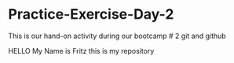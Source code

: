 # Practice-Exercise-Day-2
This is our hand-on activity during our bootcamp # 2 git and github

HELLO My Name is Fritz this is my repository
